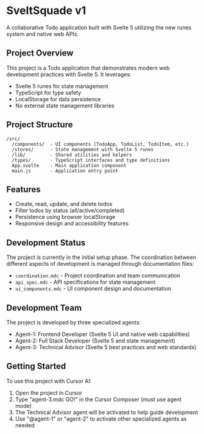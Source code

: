 # SveltSquade v1

A collaborative Todo application built with Svelte 5 utilizing the new runes system and native web APIs.

## Project Overview

This project is a Todo application that demonstrates modern web development practices with Svelte 5. It leverages:

- Svelte 5 runes for state management
- TypeScript for type safety
- LocalStorage for data persistence
- No external state management libraries

## Project Structure

```
/src/
  /components/  - UI components (TodoApp, TodoList, TodoItem, etc.)
  /stores/      - State management with Svelte 5 runes
  /lib/         - Shared utilities and helpers
  /types/       - TypeScript interfaces and type definitions
  App.svelte    - Main application component
  main.js       - Application entry point
```

## Features

- Create, read, update, and delete todos
- Filter todos by status (all/active/completed)
- Persistence using browser localStorage
- Responsive design and accessibility features

## Development Status

The project is currently in the initial setup phase. The coordination between different aspects of development is managed through documentation files:

- `coordination.mdc` - Project coordination and team communication
- `api_spec.mdc` - API specifications for state management
- `ui_components.mdc` - UI component design and documentation

## Development Team

The project is developed by three specialized agents:
- Agent-1: Frontend Developer (Svelte 5 UI and native web capabilities)
- Agent-2: Full Stack Developer (Svelte 5 and state management)
- Agent-3: Technical Advisor (Svelte 5 best practices and web standards)

## Getting Started

To use this project with Cursor AI:

1. Open the project in Cursor
2. Type "agent-3.mdc GO!" in the Cursor Composer (must use agent mode)
3. The Technical Advisor agent will be activated to help guide development
4. Use "@agent-1" or "agent-2" to activate other specialized agents as needed 